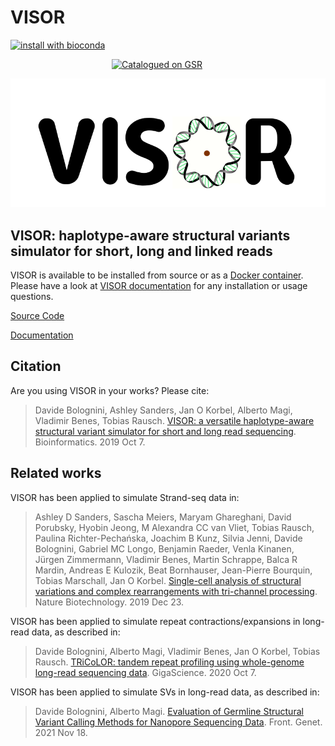 # VISOR
[![install with bioconda](https://img.shields.io/badge/install%20with-bioconda-brightgreen.svg?style=flat)](http://bioconda.github.io/recipes/visor/README.html)
<div style="width: 180px; margin: 0 auto;"><a href="https://surveillance.cancer.gov/genetic-simulation-resources/"><img src="https://surveillance.cancer.gov/gsr/static/img/gsr_tile.jpg" alt="Catalogued on GSR" width="180" height="60" /></a></div>

![alt text](VISOR.png)

## VISOR: haplotype-aware structural variants simulator for short, long and linked reads

VISOR is available to be installed from source or as a [Docker container](https://hub.docker.com/r/davidebolo1993/visor).
Please have a look at [VISOR documentation](https://davidebolo1993.github.io/visordoc/) for any installation or usage questions.

[Source Code](https://github.com/davidebolo1993/VISOR/tree/master/VISOR)

[Documentation](https://davidebolo1993.github.io/visordoc/)

## Citation

Are you using VISOR in your works? Please cite:

> Davide Bolognini, Ashley Sanders, Jan O Korbel, Alberto Magi, Vladimir Benes, Tobias Rausch. [VISOR: a versatile haplotype-aware structural variant simulator for short and long read sequencing](https://academic.oup.com/bioinformatics/article/doi/10.1093/bioinformatics/btz719/5582674/). Bioinformatics. 2019 Oct 7.

## Related works

VISOR has been applied to simulate Strand-seq data in:

> Ashley D Sanders, Sascha Meiers, Maryam Ghareghani, David Porubsky, Hyobin Jeong, M Alexandra CC van Vliet, Tobias Rausch, Paulina Richter-Pechańska, Joachim B Kunz, Silvia Jenni, Davide Bolognini, Gabriel MC Longo, Benjamin Raeder, Venla Kinanen, Jürgen Zimmermann, Vladimir Benes, Martin Schrappe, Balca R Mardin, Andreas E Kulozik, Beat Bornhauser, Jean-Pierre Bourquin, Tobias Marschall, Jan O Korbel. [Single-cell analysis of structural variations and complex rearrangements with tri-channel processing](https://www.nature.com/articles/s41587-019-0366-x). Nature Biotechnology. 2019 Dec 23.

VISOR has been applied to simulate repeat contractions/expansions in long-read data, as described in:

> Davide Bolognini, Alberto Magi, Vladimir Benes, Jan O Korbel, Tobias Rausch. [TRiCoLOR: tandem repeat profiling using whole-genome long-read sequencing data](https://academic.oup.com/gigascience/article/9/10/giaa101/5918863?searchresult=1). GigaScience. 2020 Oct 7.

VISOR has been applied to simulate SVs in long-read data, as described in:

> Davide Bolognini, Alberto Magi. [Evaluation of Germline Structural Variant Calling Methods for Nanopore Sequencing Data](https://doi.org/10.3389/fgene.2021.761791). Front. Genet. 2021 Nov 18.
